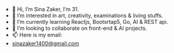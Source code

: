 - 👋 Hi, I’m Sina Zaker, I’m 31.
- 👀 I’m interested in art, creativity, examinations & living stuffs.
- 🌱 I’m currently learning Reactjs, Bootsrtap5, Go, AI & REST api.
- 💞️ I’m looking to collaborate on front-end & AI projects. 
- 📫 Here is my email:
- sinazaker1400@gmail.com

<!---
sinazaker1400/sinazaker1400 is a ✨ special ✨ repository because its `README.md` (this file) appears on your GitHub profile.
You can click the Preview link to take a look at your changes.
--->
